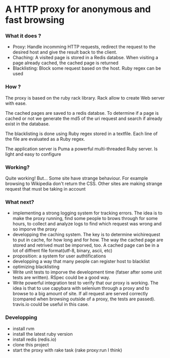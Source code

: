 # A HTTP proxy for anonymous and fast browsing
### What it does ?

- Proxy: Handle incomming HTTP requests, redirect the request to the desired host and give the result back to the client.
- Chaching: A visited page is stored in a Redis databse. When visiting a page already cached, the cached page is returned
- Blacklisting: Block some request based on the host. Ruby regex can be used

### How ?
The proxy is based on the ruby rack library. Rack allow to create Web server with ease.

The cached pages are saved to a redis databse. To determine if a page is cached or not we generate the md5 of the uri request and search if already exist in the database.

The blacklisting is done using Ruby regex stored in a textfile. Each line of the file are evaluated as a Ruby regex.

The application server is Puma a powerful multi-threaded Ruby server. Is light and easy to configure

### Working?
Quite working! But... Some site have strange behaviour. For example browsing to Wikipedia don't return the CSS. Other sites are making strange request that must be taking in account

### What next?
- implementing a strong logging system for tracking errors. The idea is to make the proxy running, find some people to brows through for some hours, to collect and analyze logs to find which request was wrong and so imporve the proxy
- developping the caching system. The key is to determine wichirequest to put in cache, for how long and for how. The way the cached page are stored and retrived must be imporved, too. A cached page can be in a lot of diffrent file format(utf-8, binary, ascii, etc)
- proposition: a system for user authtifications
- developping a way that many people can register host to blacklist
- optimizing blacklisting
- Write unit tests to imporve the development time (fatser after some unit tests are written). RSpec could be a good way.
- Write powerful integration test to verify that our proxy is working. The idea is that to use capybara with selenium through a proxy and to browse to a big amount of site. If all request are served correctly (compared when browsing outside of a proxy, the tests are passed). travis.io could be useful in this case.

### Developping
- install rvm
- install the latest ruby version
- install redis (redis.io)
- clone this project
- start the proxy with rake task (rake proxy:run I think)
